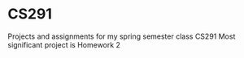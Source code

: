 # CS291
Projects and assignments for my spring semester class CS291
Most significant project is Homework 2
